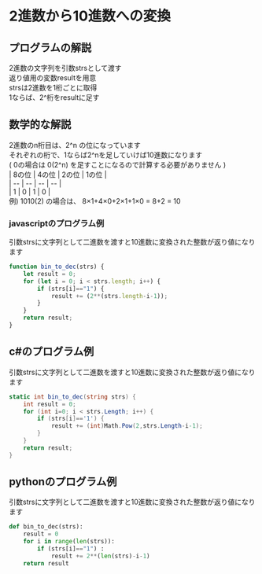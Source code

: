 # 2進数から10進数への変換


## プログラムの解説
2進数の文字列を引数strsとして渡す  
返り値用の変数resultを用意  
strsは2進数を1桁ごとに取得  
1ならば、2^桁をresultに足す  

## 数学的な解説
2進数のn桁目は、2^n の位になっています  
それぞれの桁で、1ならば2^nを足していけば10進数になります  
( 0の場合は 0(2^n) を足すことになるので計算する必要がありません )  
| 8の位 | 4の位 | 2の位 | 1の位 |  
| -- | -- | -- | -- |  
| 1 | 0 | 1 | 0 |  
例) 1010(2) の場合は、 8×1+4×0+2×1+1×0 = 8+2 = 10  

### javascriptのプログラム例
引数strsに文字列として二進数を渡すと10進数に変換された整数が返り値になります  
```js
function bin_to_dec(strs) {
    let result = 0;
    for (let i = 0; i < strs.length; i++) {
        if (strs[i]=="1") {
            result += (2**(strs.length-i-1));
        }
    }
    return result;
}
```

## c#のプログラム例
引数strsに文字列として二進数を渡すと10進数に変換された整数が返り値になります  
```cs
static int bin_to_dec(string strs) {
    int result = 0;
    for (int i=0; i < strs.Length; i++) {
        if (strs[i]=='1') {
            result += (int)Math.Pow(2,strs.Length-i-1);
        }
    }
    return result;
}
```

## pythonのプログラム例
引数strsに文字列として二進数を渡すと10進数に変換された整数が返り値になります  
```py
def bin_to_dec(strs):
    result = 0
    for i in range(len(strs)):
        if (strs[i]=="1") :
            result += 2**(len(strs)-i-1)
    return result
```

